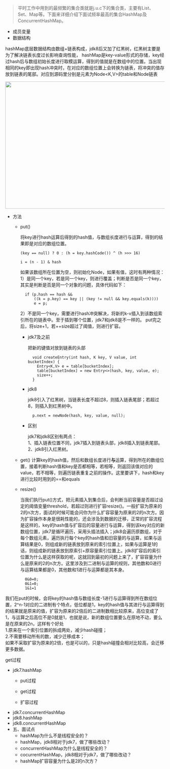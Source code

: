   > 平时工作中用到的最频繁的集合类就是j.u.c下的集合类，主要有List、Set、Map等。下面来详细介绍下面试频率最高的集合HashMap及ConcurrentHashMap。
- 成员变量
- 数据结构

hashMap底层数据结构由数组+链表构成，jdk8后又加了红黑树，红黑树主要是为了解决链表长度过长影响查询性能，
hashMap是key-value形式的存储，key经过hash后与数组初始长度进行取模运算，得到的值就是在数组中的位置。当出现相同的key即出现hash冲突时，在对应的数组位置上会转换为链表，将冲突的值存放到链表的尾部。对应到源码里分别是元素为Node<K,V>的table和Node链表

<img width="700" height="400" src="https://user-images.githubusercontent.com/16397120/118498284-730a6c00-b758-11eb-96bc-45b4621285c2.png"/>

- 方法
  - put()
  
     将key进行hash运算后得到的hash值，与数组长度进行与运算，得到的结果即是对应的数组位置。
      ```
      (key == null) ? 0 : (h = key.hashCode()) ^ (h >>> 16)
      ```
      ```
      i = (n - 1) & hash
      ```
      如果该数组所在位置为空，则初始化Node，如果有值，这时有两种情况：<br>
      1）是同一个key，若是同一个key，则进行覆盖；判断是否是同一个key，其实是判断是否是同一个对象的问题，具体代码如下：
      ```
        if (p.hash == hash &&
            ((k = p.key) == key || (key != null && key.equals(k))))
            e = p;
      ```
      2）不是同一个key，需要进行hash冲突解决，将新的k-v插入到该数组索引所在的链表中。至于插到哪个位置，jdk7和jdk8是不一样的。
      put完之后，将size+1，若++size超过了阈值，则进行扩容。 
  
    - jdk7及之前
      
      把新的键值对放到链表的头部
      ```
        void createEntry(int hash, K key, V value, int bucketIndex) {
          Entry<K,V> e = table[bucketIndex];
          table[bucketIndex] = new Entry<>(hash, key, value, e);
          size++;
        }
      ```
    
    - jdk8
      
      jdk8引入了红黑树，当链表长度不超过8，则插入链表尾部；若超过8，则插入到红黑树中。
      ```
        p.next = newNode(hash, key, value, null);
      ```
    - 区别

      jdk7和jdk8区别有两点：<br>
      1、插入链表位置不同，jdk7插入到链表头部，jdk8插入到链表尾部。<br>
      2、jdk8引入红黑树。
      
  
  - get()
    计算key的hash值，然后和数组长度进行**与**运算，得到所在的数组位置，接着判断hash值和key是否都相等，若相等，则返回该值对应的value，若不相等，则遍历链表重复之前的操作。这里要讲下，hash和key进行比较时用到的==和equals
  
  - resize()
    
    当我们执行put()方式，把元素插入到集合后，会判断当前容量是否超过设定的阈值变量threshold，若超过则进行扩容resize()。一般扩容为原来的2的n次方，面试的时候可能会问你为什么扩容容量为原来的2的n次方。因为扩容操作本身是很耗性能的，还会涉及到数据的迁移，正常的扩容流程是这样的，key的hash值与扩容后的容量进行与运算，得到该key对应的新数组位置，jdk7是循环遍历，采用头插法插入；jdk8会遍历原数组，对于每个数组元素，遍历执行每个key的hash值和旧容量的与运算，如果与运算结果是0，则组成新的链表放到原来的索引位置上，如果与运算是1的话，则组成新的链表放到原索引+原容量索引位置上。jdk8扩容后的索引位置为什么是这样获取的呢，这就回到最初的问题上来了，扩容容量为什么是原来的2的n次方。这里涉及到二进制与运算的规则，其他数和0进行与运算结果都是0，其他数和1进行与运算都是其本身。
    ```
      0&0=0;
      0&1=0;
      1&1=1
    ```
 我们在put的时候，会将key的hash值与数组长度-1进行与运算得到所在数组位置，2^n-1对应的二进制有个特点，低位都是1，key的hash值与其进行与运算得到的结果就是原来的值，扩容为原来的2倍后的二进制数相比较原来，高位变成了1，与运算之后高位不是0就是1，也就是说，新的数组位置要么在原地不动，要么是在原来的2n，这样有个好处<br>
    1.原来在一个索引位置的拆成两处，减少hash碰撞；<br>
    2.不需要移动所有的数，减少迁移成本；<br>
如果不采取扩容为原来的2倍，也是可以的，只是hash碰撞会相对比较高，会迁移更多数据。


    
    
    
    
    
    
  
    

    
    

get过程
- jdk7.hashMap
  - put过程
  
 
  - get过程
  - 扩容过程
- jdk7.concurrentHashMap
- jdk8.hashMap
- jdk8.concurrentHashMap
- 五、面试点
  - hashMap为什么不是线程安全的？
  - hashMap，jdk8相对于jdk7，做了哪些改动？
  - concurrentHashMap为什么是线程安全的？
  - cocurrentHashMap，jdk8相对于jdk7，做了哪些改动？
  - hashMap扩容容量为什么是2的n次方？
  
